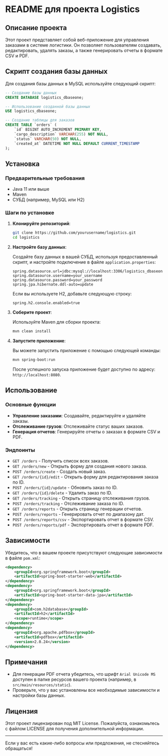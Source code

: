 # README для проекта Logistics

## Описание проекта

Этот проект представляет собой веб-приложение для управления заказами в системе логистики. Он позволяет пользователям создавать, редактировать, удалять заказы, а также генерировать отчеты в формате CSV и PDF.

## Скрипт создания базы данных

Для создания базы данных в MySQL используйте следующий скрипт:

```sql
-- Создание базы данных
CREATE DATABASE logistics_dbaseone;

-- Использование созданной базы данных
USE logistics_dbaseone;

-- Создание таблицы для заказов
CREATE TABLE `orders` (
    `id` BIGINT AUTO_INCREMENT PRIMARY KEY,
    `cargo_description` VARCHAR(255) NOT NULL,
    `status` VARCHAR(50) NOT NULL,
    `created_at` DATETIME NOT NULL DEFAULT CURRENT_TIMESTAMP
);
```

## Установка

### Предварительные требования

- Java 11 или выше
- Maven
- СУБД (например, MySQL или H2)

### Шаги по установке

1. **Клонируйте репозиторий**:

   ```bash
   git clone https://github.com/yourusername/logistics.git
   cd logistics
   ```

2. **Настройте базу данных**:

   Создайте базу данных в вашей СУБД, используя предоставленный скрипт, и настройте подключение в файле `application.properties`:

   ```properties
   spring.datasource.url=jdbc:mysql://localhost:3306/logistics_dbaseone
   spring.datasource.username=your_username
   spring.datasource.password=your_password
   spring.jpa.hibernate.ddl-auto=update
   ```

   Если вы используете H2, добавьте следующую строку:

   ```properties
   spring.h2.console.enabled=true
   ```

3. **Соберите проект**:

   Используйте Maven для сборки проекта:

   ```bash
   mvn clean install
   ```

4. **Запустите приложение**:

   Вы можете запустить приложение с помощью следующей команды:

   ```bash
   mvn spring-boot:run
   ```

   После успешного запуска приложение будет доступно по адресу: `http://localhost:8080`.

## Использование

### Основные функции

- **Управление заказами**: Создавайте, редактируйте и удаляйте заказы.
- **Отслеживание грузов**: Отслеживайте статус ваших заказов.
- **Генерация отчетов**: Генерируйте отчеты о заказах в формате CSV и PDF.

### Эндпоинты

- `GET /orders` - Получить список всех заказов.
- `GET /orders/new` - Открыть форму для создания нового заказа.
- `POST /orders/create` - Создать новый заказ.
- `GET /orders/{id}/edit` - Открыть форму для редактирования заказа по ID.
- `POST /orders/{id}/update` - Обновить заказ по ID.
- `GET /orders/{id}/delete` - Удалить заказ по ID.
- `GET /orders/tracking` - Открыть страницу отслеживания грузов.
- `POST /orders/tracking` - Отслеживание заказа по ID.
- `GET /orders/reports` - Открыть страницу генерации отчетов.
- `POST /orders/reports` - Генерировать отчет по диапазону дат.
- `POST /orders/reports/csv` - Экспортировать отчет в формате CSV.
- `POST /orders/reports/pdf` - Экспортировать отчет в формате PDF.

## Зависимости

Убедитесь, что в вашем проекте присутствуют следующие зависимости в файле `pom.xml`:

```xml
<dependency>
    <groupId>org.springframework.boot</groupId>
    <artifactId>spring-boot-starter-web</artifactId>
</dependency>
<dependency>
    <groupId>org.springframework.boot</groupId>
    <artifactId>spring-boot-starter-data-jpa</artifactId>
</dependency>
<dependency>
    <groupId>com.h2database</groupId>
    <artifactId>h2</artifactId>
    <scope>runtime</scope>
</dependency>
<dependency>
    <groupId>org.apache.pdfbox</groupId>
    <artifactId>pdfbox</artifactId>
    <version>2.0.24</version>
</dependency>
```

## Примечания

- Для генерации PDF отчета убедитесь, что шрифт `Arial Unicode MS` доступен в папке ресурсов вашего проекта (например, в `src/main/resources/static`).
- Проверьте, что у вас установлены все необходимые зависимости и настройки базы данных.

## Лицензия

Этот проект лицензирован под MIT License. Пожалуйста, ознакомьтесь с файлом LICENSE для получения дополнительной информации.

---

Если у вас есть какие-либо вопросы или предложения, не стесняйтесь обращаться!
